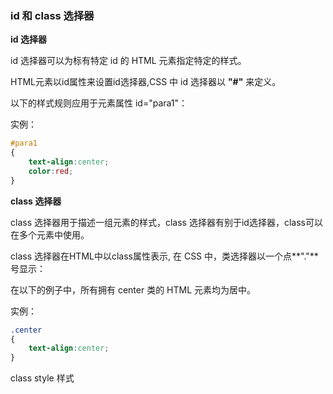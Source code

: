 ### id 和 class 选择器

**id 选择器**

id 选择器可以为标有特定 id 的 HTML 元素指定特定的样式。

HTML元素以id属性来设置id选择器,CSS 中 id 选择器以 **"#"** 来定义。

以下的样式规则应用于元素属性 id="para1"：

实例：

```CSS
#para1
{ 
    text-align:center;
    color:red; 
}
```

**class 选择器**

class 选择器用于描述一组元素的样式，class 选择器有别于id选择器，class可以在多个元素中使用。

class 选择器在HTML中以class属性表示, 在 CSS 中，类选择器以一个点**"."**号显示：

在以下的例子中，所有拥有 center 类的 HTML 元素均为居中。

实例：

```css
.center 
{
    text-align:center;
}
```

class
style 样式